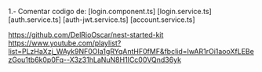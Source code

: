 1.- Comentar codigo de:
     [login.component.ts]
     [login.service.ts]
     [auth.service.ts]
     [auth-jwt.service.ts]
     [account.service.ts]






















https://github.com/DelRioOscar/nest-started-kit
https://www.youtube.com/playlist?list=PLzHaXzj_WAyk9NF0OIa1gRYqAntHF0fMF&fbclid=IwAR1rOi1aooXfLEBezGou1tb6k0p0Fq--X3z31hLaNuN8H1ICc00VQnd36yk
